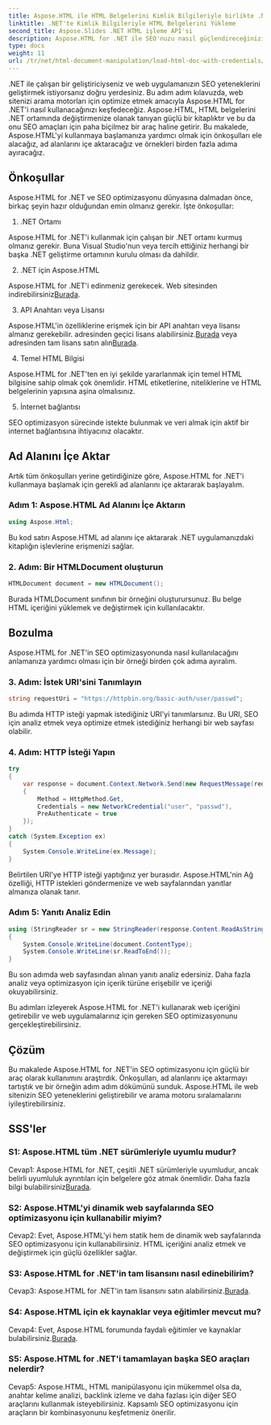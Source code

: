 ```yaml
---
title: Aspose.HTML ile HTML Belgelerini Kimlik Bilgileriyle birlikte .NET'e yükleyin
linktitle: .NET'te Kimlik Bilgileriyle HTML Belgelerini Yükleme
second_title: Aspose.Slides .NET HTML işleme API'si
description: Aspose.HTML for .NET ile SEO'nuzu nasıl güçlendireceğinizi öğrenin. Sıralamaları artırın, web içeriğini analiz edin ve arama motorları için optimize edin.
type: docs
weight: 11
url: /tr/net/html-document-manipulation/load-html-doc-with-credentials/
---
```


.NET ile çalışan bir geliştiriciyseniz ve web uygulamanızın SEO yeteneklerini geliştirmek istiyorsanız doğru yerdesiniz. Bu adım adım kılavuzda, web sitenizi arama motorları için optimize etmek amacıyla Aspose.HTML for .NET'i nasıl kullanacağınızı keşfedeceğiz. Aspose.HTML, HTML belgelerini .NET ortamında değiştirmenize olanak tanıyan güçlü bir kitaplıktır ve bu da onu SEO amaçları için paha biçilmez bir araç haline getirir. Bu makalede, Aspose.HTML'yi kullanmaya başlamanıza yardımcı olmak için önkoşulları ele alacağız, ad alanlarını içe aktaracağız ve örnekleri birden fazla adıma ayıracağız.

## Önkoşullar

Aspose.HTML for .NET ve SEO optimizasyonu dünyasına dalmadan önce, birkaç şeyin hazır olduğundan emin olmanız gerekir. İşte önkoşullar:

1. .NET Ortamı

Aspose.HTML for .NET'i kullanmak için çalışan bir .NET ortamı kurmuş olmanız gerekir. Buna Visual Studio'nun veya tercih ettiğiniz herhangi bir başka .NET geliştirme ortamının kurulu olması da dahildir.

2. .NET için Aspose.HTML

Aspose.HTML for .NET'i edinmeniz gerekecek. Web sitesinden indirebilirsiniz[Burada](https://releases.aspose.com/html/net/). 

3. API Anahtarı veya Lisansı

 Aspose.HTML'in özelliklerine erişmek için bir API anahtarı veya lisansı almanız gerekebilir. adresinden geçici lisans alabilirsiniz.[Burada](https://purchase.aspose.com/temporary-license/) veya adresinden tam lisans satın alın[Burada](https://purchase.aspose.com/buy).

4. Temel HTML Bilgisi

Aspose.HTML for .NET'ten en iyi şekilde yararlanmak için temel HTML bilgisine sahip olmak çok önemlidir. HTML etiketlerine, niteliklerine ve HTML belgelerinin yapısına aşina olmalısınız.

5. İnternet bağlantısı

SEO optimizasyon sürecinde istekte bulunmak ve veri almak için aktif bir internet bağlantısına ihtiyacınız olacaktır.

## Ad Alanını İçe Aktar

Artık tüm önkoşulları yerine getirdiğinize göre, Aspose.HTML for .NET'i kullanmaya başlamak için gerekli ad alanlarını içe aktararak başlayalım.

### Adım 1: Aspose.HTML Ad Alanını İçe Aktarın

```csharp
using Aspose.Html;
```

Bu kod satırı Aspose.HTML ad alanını içe aktararak .NET uygulamanızdaki kitaplığın işlevlerine erişmenizi sağlar.

### 2. Adım: Bir HTMLDocument oluşturun

```csharp
HTMLDocument document = new HTMLDocument();
```

Burada HTMLDocument sınıfının bir örneğini oluşturursunuz. Bu belge HTML içeriğini yüklemek ve değiştirmek için kullanılacaktır.

## Bozulma

Aspose.HTML for .NET'in SEO optimizasyonunda nasıl kullanılacağını anlamanıza yardımcı olması için bir örneği birden çok adıma ayıralım.

### 3. Adım: İstek URI'sini Tanımlayın

```csharp
string requestUri = "https://httpbin.org/basic-auth/user/passwd";
```

Bu adımda HTTP isteği yapmak istediğiniz URI'yi tanımlarsınız. Bu URI, SEO için analiz etmek veya optimize etmek istediğiniz herhangi bir web sayfası olabilir.

### 4. Adım: HTTP İsteği Yapın

```csharp
try
{
    var response = document.Context.Network.Send(new RequestMessage(requestUri)
    {
        Method = HttpMethod.Get,
        Credentials = new NetworkCredential("user", "passwd"),
        PreAuthenticate = true
    });
}
catch (System.Exception ex)
{
    System.Console.WriteLine(ex.Message);
}
```

Belirtilen URI'ye HTTP isteği yaptığınız yer burasıdır. Aspose.HTML'nin Ağ özelliği, HTTP istekleri göndermenize ve web sayfalarından yanıtlar almanıza olanak tanır.

### Adım 5: Yanıtı Analiz Edin

```csharp
using (StringReader sr = new StringReader(response.Content.ReadAsString()))
{
    System.Console.WriteLine(document.ContentType);
    System.Console.WriteLine(sr.ReadToEnd());
}
```

Bu son adımda web sayfasından alınan yanıtı analiz edersiniz. Daha fazla analiz veya optimizasyon için içerik türüne erişebilir ve içeriği okuyabilirsiniz.

Bu adımları izleyerek Aspose.HTML for .NET'i kullanarak web içeriğini getirebilir ve web uygulamalarınız için gereken SEO optimizasyonunu gerçekleştirebilirsiniz.

## Çözüm

Bu makalede Aspose.HTML for .NET'in SEO optimizasyonu için güçlü bir araç olarak kullanımını araştırdık. Önkoşulları, ad alanlarını içe aktarmayı tartıştık ve bir örneğin adım adım dökümünü sunduk. Aspose.HTML ile web sitenizin SEO yeteneklerini geliştirebilir ve arama motoru sıralamalarını iyileştirebilirsiniz.

## SSS'ler

### S1: Aspose.HTML tüm .NET sürümleriyle uyumlu mudur?

 Cevap1: Aspose.HTML for .NET, çeşitli .NET sürümleriyle uyumludur, ancak belirli uyumluluk ayrıntıları için belgelere göz atmak önemlidir. Daha fazla bilgi bulabilirsiniz[Burada](https://reference.aspose.com/html/net/).

### S2: Aspose.HTML'yi dinamik web sayfalarında SEO optimizasyonu için kullanabilir miyim?

Cevap2: Evet, Aspose.HTML'yi hem statik hem de dinamik web sayfalarında SEO optimizasyonu için kullanabilirsiniz. HTML içeriğini analiz etmek ve değiştirmek için güçlü özellikler sağlar.

### S3: Aspose.HTML for .NET'in tam lisansını nasıl edinebilirim?

 Cevap3: Aspose.HTML for .NET'in tam lisansını satın alabilirsiniz.[Burada](https://purchase.aspose.com/buy).

### S4: Aspose.HTML için ek kaynaklar veya eğitimler mevcut mu?

 Cevap4: Evet, Aspose.HTML forumunda faydalı eğitimler ve kaynaklar bulabilirsiniz.[Burada](https://forum.aspose.com/).

### S5: Aspose.HTML for .NET'i tamamlayan başka SEO araçları nelerdir?

Cevap5: Aspose.HTML, HTML manipülasyonu için mükemmel olsa da, anahtar kelime analizi, backlink izleme ve daha fazlası için diğer SEO araçlarını kullanmak isteyebilirsiniz. Kapsamlı SEO optimizasyonu için araçların bir kombinasyonunu keşfetmeniz önerilir.